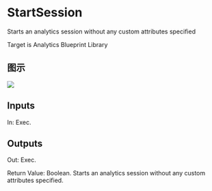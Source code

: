 # StartSession

Starts an analytics session without any custom attributes specified

Target is Analytics Blueprint Library

## 图示

![]($-20221218-17492225.png)

## Inputs

In: Exec.  

## Outputs

Out: Exec.

Return Value: Boolean. Starts an analytics session without any custom attributes specified.

